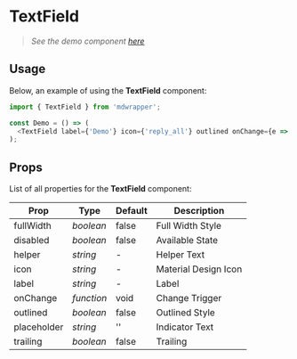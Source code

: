 # TextField

> _See the demo component [here](./TextField.jsx)_

## Usage

Below, an example of using the **TextField** component:

```js
import { TextField } from 'mdwrapper';

const Demo = () => (
  <TextField label={'Demo'} icon={'reply_all'} outlined onChange={e => console.log(e)} />
);
```

## Props

List of all properties for the **TextField** component:

| **Prop** | **Type** | **Default** | **Description** |
|--|--|--|--|
| fullWidth | _boolean_ | false | Full Width Style |
| disabled | _boolean_ | false | Available State |
| helper | _string_ | - | Helper Text |
| icon | _string_ | - | Material Design Icon |
| label | _string_ | - | Label |
| onChange | _function_ | void | Change Trigger |
| outlined | _boolean_ | false | Outlined Style |
| placeholder | _string_ | '' | Indicator Text |
| trailing | _boolean_ | false | Trailing |
